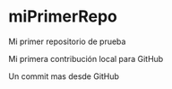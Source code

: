 # miPrimerRepo
Mi primer repositorio de prueba

Mi primera contribución local para GitHub

Un commit mas desde GitHub
